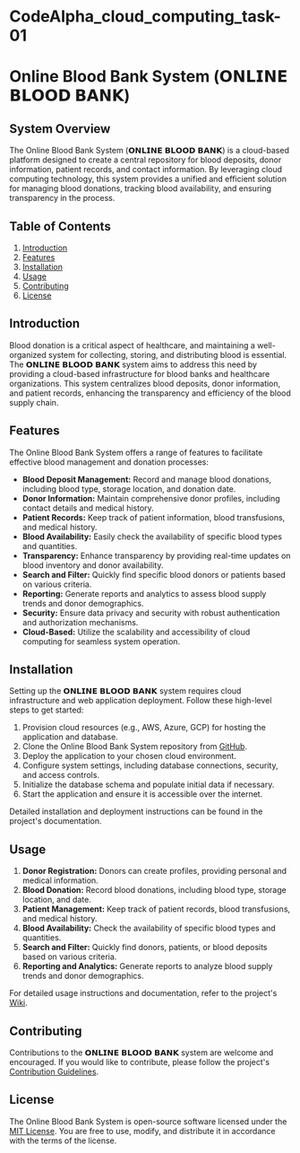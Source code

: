# CodeAlpha_cloud_computing_task-01
# Online Blood Bank System (𝗢𝗡𝗟𝗜𝗡𝗘 𝗕𝗟𝗢𝗢𝗗 𝗕𝗔𝗡𝗞)

## System Overview
The Online Blood Bank System (𝗢𝗡𝗟𝗜𝗡𝗘 𝗕𝗟𝗢𝗢𝗗 𝗕𝗔𝗡𝗞) is a cloud-based platform designed to create a central repository for blood deposits, donor information, patient records, and contact information. By leveraging cloud computing technology, this system provides a unified and efficient solution for managing blood donations, tracking blood availability, and ensuring transparency in the process.

## Table of Contents
1. [Introduction](#introduction)
2. [Features](#features)
3. [Installation](#installation)
4. [Usage](#usage)
5. [Contributing](#contributing)
6. [License](#license)

## Introduction
Blood donation is a critical aspect of healthcare, and maintaining a well-organized system for collecting, storing, and distributing blood is essential. The 𝗢𝗡𝗟𝗜𝗡𝗘 𝗕𝗟𝗢𝗢𝗗 𝗕𝗔𝗡𝗞 system aims to address this need by providing a cloud-based infrastructure for blood banks and healthcare organizations. This system centralizes blood deposits, donor information, and patient records, enhancing the transparency and efficiency of the blood supply chain.

## Features
The Online Blood Bank System offers a range of features to facilitate effective blood management and donation processes:

- **Blood Deposit Management:** Record and manage blood donations, including blood type, storage location, and donation date.
- **Donor Information:** Maintain comprehensive donor profiles, including contact details and medical history.
- **Patient Records:** Keep track of patient information, blood transfusions, and medical history.
- **Blood Availability:** Easily check the availability of specific blood types and quantities.
- **Transparency:** Enhance transparency by providing real-time updates on blood inventory and donor availability.
- **Search and Filter:** Quickly find specific blood donors or patients based on various criteria.
- **Reporting:** Generate reports and analytics to assess blood supply trends and donor demographics.
- **Security:** Ensure data privacy and security with robust authentication and authorization mechanisms.
- **Cloud-Based:** Utilize the scalability and accessibility of cloud computing for seamless system operation.

## Installation
Setting up the 𝗢𝗡𝗟𝗜𝗡𝗘 𝗕𝗟𝗢𝗢𝗗 𝗕𝗔𝗡𝗞 system requires cloud infrastructure and web application deployment. Follow these high-level steps to get started:

1. Provision cloud resources (e.g., AWS, Azure, GCP) for hosting the application and database.
2. Clone the Online Blood Bank System repository from [GitHub](https://github.com/your-repo-url).
3. Deploy the application to your chosen cloud environment.
4. Configure system settings, including database connections, security, and access controls.
5. Initialize the database schema and populate initial data if necessary.
6. Start the application and ensure it is accessible over the internet.

Detailed installation and deployment instructions can be found in the project's documentation.

## Usage
1. **Donor Registration:** Donors can create profiles, providing personal and medical information.
2. **Blood Donation:** Record blood donations, including blood type, storage location, and date.
3. **Patient Management:** Keep track of patient records, blood transfusions, and medical history.
4. **Blood Availability:** Check the availability of specific blood types and quantities.
5. **Search and Filter:** Quickly find donors, patients, or blood deposits based on various criteria.
6. **Reporting and Analytics:** Generate reports to analyze blood supply trends and donor demographics.

For detailed usage instructions and documentation, refer to the project's [Wiki](https://github.com/your-repo-url/wiki).

## Contributing
Contributions to the 𝗢𝗡𝗟𝗜𝗡𝗘 𝗕𝗟𝗢𝗢𝗗 𝗕𝗔𝗡𝗞 system are welcome and encouraged. If you would like to contribute, please follow the project's [Contribution Guidelines](CONTRIBUTING.md).

## License
The Online Blood Bank System is open-source software licensed under the [MIT License](LICENSE). You are free to use, modify, and distribute it in accordance with the terms of the license.

